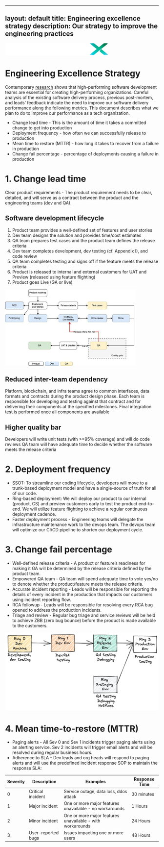 
---
layout: default
title: Engineering excellence strategy
description: Our strategy to improve the engineering practices
---

![image](./img/LiquidXLogo.png)
# Engineering Excellence Strategy
Contemporary [research](https://www.thoughtworks.com/radar/techniques/four-key-metrics) shows that high-performing software development teams are essential for creating high-performing organizations.  Careful analysis of the existing software delivery process, previous post-mortem, and leads’ feedback indicate the need to improve our software delivery performance along the following metrics.  This document describes what we plan to do to improve our performance as a tech organization.

- Change lead time - This is the amount of time it takes a committed change to get into production
- Deployment frequency - how often we can successfully release to production
- Mean time to restore (MTTR) - how long it takes to recover from a failure in production
- Change fail percentage - percentage of deployments causing a failure in production

# 1. Change lead time
Clear product requirements - The product requirement needs to be clear, detailed, and will serve as a contract between the product and the engineering teams (dev and QA).

## Software development lifecycle
1. Product team provides a well-defined set of features and user stories
2. Dev team designs the solution and provides time/cost estimates
3. QA team prepares test cases and the product team defines the release criteria
4. Dev team completes development, dev testing (cf. Appendix I), and code review
5. QA team completes testing and signs off if the feature meets the release criteria
6. Product is released to internal and external customers for UAT and Preview (released using feature flighting)
7. Product goes Live (GA or live)

![image](./img/SDLC.png)

## Reduced inter-team dependency
Platform, blockchain, and infra teams agree to common interfaces, data formats and contracts during the product design phase. Each team is responsible for developing and testing against that contract and for delivering their components at the specified milestones.  Final integration test is performed once all components are available

## Higher quality bar
Developers will write unit tests (with >=95% coverage) and will do code reviews
QA team will have adequate time to decide whether the software meets the release criteria

# 2. Deployment frequency
- SSOT: To streamline our coding lifecycle, developers will move to a trunk-based deployment model and have a single-source of truth for all of our code.
- Ring-based deployment: We will deploy our product to our internal (product, CS) and preview customers early to test the product end-to-end.  We will utilize feature flighting to achieve a regular continuous deployment cadence.  
- Faster deployment process -  Engineering teams will delegate the infrastructure maintenance work to the devops team.  The devops team will optimize our CI/CD pipeline to shorten our deployment cycle.

# 3. Change fail percentage
- Well-defined release criteria - A product or feature’s readiness for making it GA will be determined by the release criteria defined by the product team.  
- Empowered QA team - QA team will spend adequate time to vote yes/no to denote whether the product/feature meets the release criteria.
- Accurate incident reporting - Leads will be responsible for reporting the details of every incident in the production that impacts our customers using incident reporting flow.
- RCA followup - Leads will be responsible for resolving every RCA bug opened to address the production incidents.
- Triage and review - Regular bug triage and service reviews will be held to achieve ZBB (zero bug bounce) before the product is made available to the customers.

![image](./img/DeploymentRings.png)

# 4. Mean time-to-restore (MTTR)
- Paging alerts - All Sev 0 and Sev 1 incidents trigger paging alerts using an alerting service.  Sev 2 incidents will trigger email alerts and will be resolved during regular business hours.
- Adherence to SLA - Dev leads and org heads will respond to paging alerts and will use the predefined incident response SOP to maintain the response SLA:

| Severity | Description        | Examples                                                  | Response Time |
|----------|--------------------|-----------------------------------------------------------|---------------|
| 0        | Critical incident  | Service outage, data loss, ddos attack                    | 30 minutes    |
| 1        | Major incident     | One or more major features unavailable - no workarounds   | 1 Hours       |
| 2        | Minor incident     | One or more major features unavailable - with workarounds | 24 Hours      |
 | 3        | User-reported bugs | Issues impacting one or more users                        | 48 Hours      |